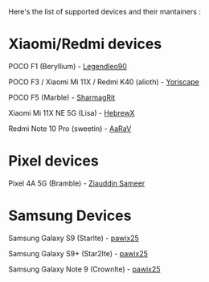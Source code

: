 Here's the list of supported devices and their mantainers :

# Xiaomi/Redmi devices

POCO F1 (Beryllium) - [Legendleo90](https://t.me/Legendleo90)

POCO F3 / Xiaomi Mi 11X / Redmi K40 (alioth) - [Yoriscape](https://t.me/Yoriscape)

POCO F5 (Marble) - [SharmagRit](https://t.me/SharmagRit)

Xiaomi Mi 11X NE 5G (Lisa) - [HebrewX](https://t.me/HebrewX)

Redmi Note 10 Pro (sweetin) - [AaRaV](https://t.me/aarav_x)

# Pixel devices

Pixel 4A 5G (Bramble) - [Ziauddin Sameer](https://t.me/Ziauddin_Sameer)

# Samsung Devices 

Samsung Galaxy S9 (Starlte) - [pawix25](https://t.me/pawix25)

Samsung Galaxy S9+ (Star2lte) - [pawix25](https://t.me/pawix25)

Samsung Galaxy Note 9 (Crownlte) - [pawix25](https://t.me/pawix25)